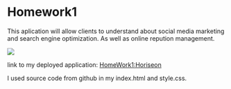 # Homework1
This aplication will allow clients to understand about social media marketing and search engine optimization. As well as online repution management.


   <img src="./assets/images/digital-marketing-meeting.jpg">

 
 
  link to my deployed application:
[HomeWork1:Horiseon](https://jmshultz.github.io/Homework1/)

  I used source code from github in my index.html and style.css.